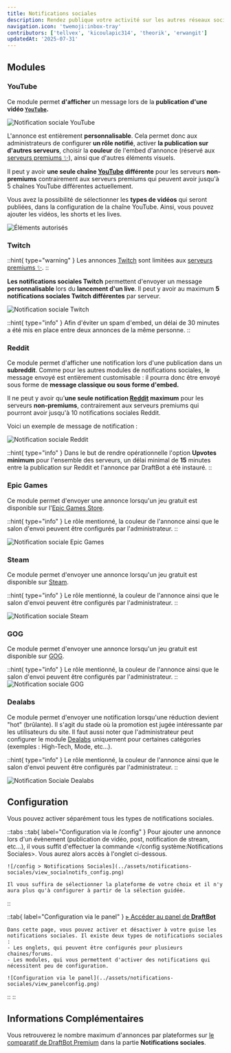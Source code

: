 ```yaml
---
title: Notifications sociales
description: Rendez publique votre activité sur les autres réseaux sociaux !
navigation.icon: 'twemoji:inbox-tray'
contributors: ['tellvex', 'kicoulapic314', 'theorik', 'erwangit']
updatedAt: '2025-07-31'
---
```


## Modules

### YouTube

Ce module permet **d'afficher** un message lors de la **publication d'une vidéo [`YouTube`](https://www.youtube.com/).**

![Notification sociale YouTube](../assets/notifications-sociales/view_youtube.png)

L'annonce est entièrement **personnalisable**. Cela permet donc aux administrateurs de configurer **un rôle notifié**, activer **la publication sur d'autres serveurs**, choisir la **couleur** de l'embed d'annonce (réservé aux [serveurs premiums ✨](/premium)), ainsi que d'autres éléments visuels.

Il peut y avoir **une seule chaîne [YouTube](https://www.youtube.com/) différente** pour les serveurs **non-premiums** contrairement aux serveurs premiums qui peuvent avoir jusqu'à 5 chaînes YouTube différentes actuellement.

Vous avez la possibilité de sélectionner les **types de vidéos** qui seront publiées, dans la configuration de la chaîne YouTube. Ainsi, vous pouvez ajouter les vidéos, les shorts et les lives.

![Éléments autorisés](../assets/notifications-sociales/youtube_allowed.png)

### Twitch

::hint{ type="warning" }
  Les annonces [Twitch](https://www.twitch.tv/) sont limitées aux [serveurs premiums ✨](/premium).
::

**Les notifications sociales Twitch** permettent d'envoyer un message **personnalisable** lors du **lancement d'un live**. Il peut y avoir au maximum **5 notifications sociales Twitch différentes** par serveur.

![Notification sociale Twitch](../assets/notifications-sociales/view_twitch.png)

::hint{ type="info" }
  Afin d'éviter un spam d'embed, un délai de 30 minutes a été mis en place entre deux annonces de la même personne.
::

### Reddit

Ce module permet d'afficher une notification lors d'une publication dans un **subreddit**. Comme pour les autres modules de notifications sociales, le message envoyé est entièrement customisable : il pourra donc être envoyé sous forme de **message classique ou sous forme d'embed.**

Il ne peut y avoir qu'**une seule notification [Reddit](https://www.reddit.com/) maximum** pour les serveurs **non-premiums**, contrairement aux serveurs premiums qui pourront avoir jusqu'à 10 notifications sociales Reddit.

Voici un exemple de message de notification :

![Notification sociale Reddit](../assets/notifications-sociales/view_reddit.png)

::hint{ type="info" }
  Dans le but de rendre opérationnelle l'option **Upvotes minimum** pour l'ensemble des serveurs, un délai minimal de **15** minutes entre la publication sur Reddit et l'annonce par DraftBot a été instauré.
::

### Epic Games

Ce module permet d'envoyer une annonce lorsqu'un jeu gratuit est disponible sur l'[Epic Games Store](https://store.epicgames.com/fr/).

::hint{ type="info" }
  Le rôle mentionné, la couleur de l'annonce ainsi que le salon d'envoi peuvent être configurés par l'administrateur.
::

![Notification sociale Epic Games](../assets/notifications-sociales/view_epicgames.png)

### Steam

Ce module permet d'envoyer une annonce lorsqu'un jeu gratuit est disponible sur [Steam](https://store.steampowered.com/?l=french).

::hint{ type="info" }
  Le rôle mentionné, la couleur de l'annonce ainsi que le salon d'envoi peuvent être configurés par l'administrateur.
::

![Notification sociale Steam](../assets/notifications-sociales/view_steam.png)

### GOG

Ce module permet d'envoyer une annonce lorsqu'un jeu gratuit est disponible sur [GOG](https://www.gog.com/).

::hint{ type="info" }
  Le rôle mentionné, la couleur de l'annonce ainsi que le salon d'envoi peuvent être configurés par l'administrateur.
::
![Notification sociale GOG](../assets/notifications-sociales/view_gog.png)

### Dealabs

Ce module permet d'envoyer une notification lorsqu'une réduction devient "hot" (brûlante). Il s'agit du stade où la promotion est jugée intéressante par les utilisateurs du site. Il faut aussi noter que l'administrateur peut configurer le module [Dealabs](https://www.dealabs.com/) uniquement pour certaines catégories (exemples : High-Tech, Mode, etc...).

::hint{ type="info" }
  Le rôle mentionné, la couleur de l'annonce ainsi que le salon d'envoi peuvent être configurés par l'administrateur.
::

![Notification Sociale Dealabs](../assets/notifications-sociales/view_dealabs.png)

## Configuration

Vous pouvez activer séparément tous les types de notifications sociales.

::tabs
  ::tab{ label="Configuration via le /config" }
    Pour ajouter une annonce lors d'un évènement (publication de vidéo, post, notification de stream, etc...), il vous suffit d'effectuer la commande </config système:Notifications Sociales>. Vous aurez alors accès à l'onglet ci-dessous.

    ![/config > Notifications Sociales](../assets/notifications-sociales/view_socialnotifs_config.png)

    Il vous suffira de sélectionner la plateforme de votre choix et il n'y aura plus qu'à configurer à partir de la sélection guidée.
  ::

  ::tab{ label="Configuration via le panel" }
    [⫸ Accéder au panel de **DraftBot**](/dashboard/first/social-notifs)

    Dans cette page, vous pouvez activer et désactiver à votre guise les notifications sociales. Il existe deux types de notifications sociales :
    - Les onglets, qui peuvent être configurés pour plusieurs chaines/forums.
    - Les modules, qui vous permettent d'activer des notifications qui nécessitent peu de configuration.

    ![Configuration via le panel](../assets/notifications-sociales/view_panelconfig.png)
  ::
::

## Informations Complémentaires

Vous retrouverez le nombre maximum d'annonces par plateformes sur [le comparatif de DraftBot Premium](/premium#diff) dans la partie **Notifications sociales**.

